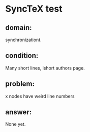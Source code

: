 # SyncTeX test
## domain:
synchronizationt.
## condition:
Many short lines, lshort authors page.
## problem:
x nodes have weird line numbers
## answer:
None yet.